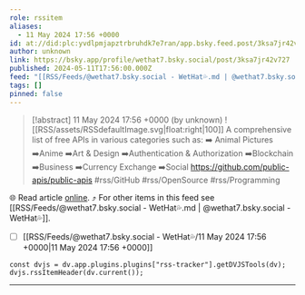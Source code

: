 ```yaml
---
role: rssitem
aliases:
  - 11 May 2024 17:56 +0000
id: at://did:plc:yvdlpmjapztrbruhdk7e7ran/app.bsky.feed.post/3ksa7jr42v727
author: unknown
link: https://bsky.app/profile/wethat7.bsky.social/post/3ksa7jr42v727
published: 2024-05-11T17:56:00.000Z
feed: "[[RSS/Feeds/@wethat7․bsky․social - WetHat💦.md | @wethat7․bsky․social - WetHat💦]]"
tags: []
pinned: false
---
```


> [!abstract] 11 May 2024 17:56 +0000 (by unknown)
> ![[RSS/assets/RSSdefaultImage.svg|float:right|100]] A comprehensive list of free APIs in various categories such as: ➡️ Animal Pictures ➡️Anime ➡️Art & Design ➡️Authentication & Authorization ➡️Blockchain ➡️Business ➡️Currency Exchange ➡️Social https://github.com/public-apis/public-apis #rss/GitHub #rss/OpenSource #rss/Programming

🌐 Read article [online](https://bsky.app/profile/wethat7.bsky.social/post/3ksa7jr42v727). ⤴ For other items in this feed see [[RSS/Feeds/@wethat7․bsky․social - WetHat💦.md | @wethat7․bsky․social - WetHat💦]].

- [ ] [[RSS/Feeds/@wethat7․bsky․social - WetHat💦/11 May 2024 17꞉56 +0000|11 May 2024 17꞉56 +0000]]

~~~dataviewjs
const dvjs = dv.app.plugins.plugins["rss-tracker"].getDVJSTools(dv);
dvjs.rssItemHeader(dv.current());
~~~

- - -